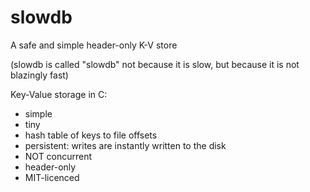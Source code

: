 # slowdb
A safe and simple header-only K-V store

(slowdb is called "slowdb" not because it is slow, but because it is not blazingly fast)

Key-Value storage in C:
- simple
- tiny
- hash table of keys to file offsets
- persistent: writes are instantly written to the disk
- NOT concurrent
- header-only
- MIT-licenced

